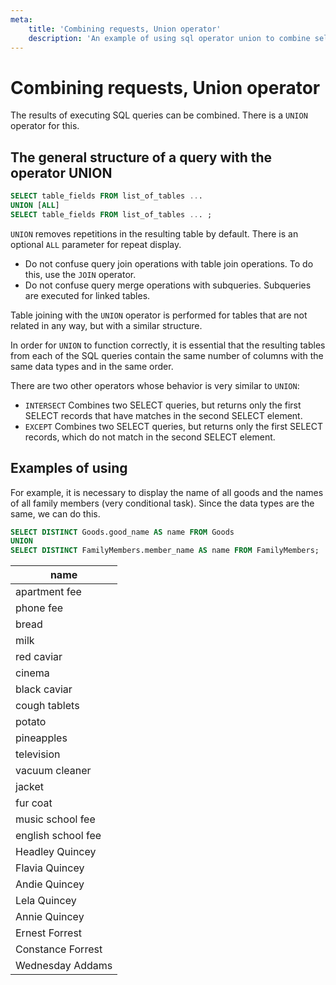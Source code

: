 ```yaml
---
meta:
    title: 'Combining requests, Union operator'
    description: 'An example of using sql operator union to combine selections'
---
```


# Combining requests, Union operator

The results of executing SQL queries can be combined. There is a `UNION` operator for this.

## The general structure of a query with the operator UNION

```sql
SELECT table_fields FROM list_of_tables ...
UNION [ALL]
SELECT table_fields FROM list_of_tables ... ;
```

`UNION` removes repetitions in the resulting table by default. There is an optional `ALL` parameter for repeat display.

-   Do not confuse query join operations with table join operations. To do this, use the `JOIN` operator.
-   Do not confuse query merge operations with subqueries. Subqueries are executed for linked tables.

Table joining with the `UNION` operator is performed for tables that are not related in any way, but with a similar structure.

In order for `UNION` to function correctly, it is essential that the resulting tables from each of the SQL queries contain the same number of columns with the same data types and in the same order.

There are two other operators whose behavior is very similar to `UNION`:

-   `INTERSECT`
    Combines two SELECT queries, but returns only the first SELECT records that have matches in the second SELECT element.
-   `EXCEPT`
    Combines two SELECT queries, but returns only the first SELECT records, which do not match in the second SELECT element.

## Examples of using

For example, it is necessary to display the name of all goods and the names of all family members (very conditional task). Since the data types are the same, we can do this.

```sql
SELECT DISTINCT Goods.good_name AS name FROM Goods
UNION
SELECT DISTINCT FamilyMembers.member_name AS name FROM FamilyMembers;
```

| name               |
| ------------------ |
| apartment fee      |
| phone fee          |
| bread              |
| milk               |
| red caviar         |
| cinema             |
| black caviar       |
| cough tablets      |
| potato             |
| pineapples         |
| television         |
| vacuum cleaner     |
| jacket             |
| fur coat           |
| music school fee   |
| english school fee |
| Headley Quincey    |
| Flavia Quincey     |
| Andie Quincey      |
| Lela Quincey       |
| Annie Quincey      |
| Ernest Forrest     |
| Constance Forrest  |
| Wednesday Addams   |
